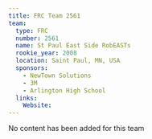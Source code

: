 ```yaml
---
title: FRC Team 2561
team:
  type: FRC
  number: 2561
  name: St Paul East Side RobEASTs
  rookie_year: 2008
  location: Saint Paul, MN, USA
  sponsors:
    - NewTown Solutions
    - 3M
    - Arlington High School
  links:
    Website: 
---
```

No content has been added for this team